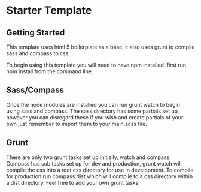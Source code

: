 # Starter Template

## Getting Started

This template uses html 5 boilerplate as a base, it also uses grunt to compile sass and compass to css.

To begin using this template you will need to have npm installed. first run npm install from the command line.

## Sass/Compass

Once the node modules are installed you can run grunt watch to begin using sass and compass. The sass directory has some partials set up, however you can disregard these if you wish and create partials of your own just remember to import them to your main.scss file.

## Grunt

There are only two grunt tasks set up initially, watch and compass. Compass has sub tasks set up for dev and production, grunt watch will compile the css into a root css directory for use in development. To compile for production run compass:dist which will compile to a css directory within a dist directory. Feel free to add your own grunt tasks.